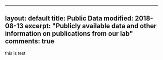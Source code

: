  ---
 layout: default
 title: Public Data
 modified: 2018-08-13
 excerpt: "Publicly available data and other information on
 publications from our lab"
 comments: true
 ---

this is test
